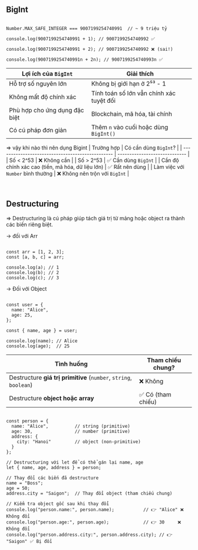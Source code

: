 ## BigInt


<pre><code class="language-ngôn_ngữ">
Number.MAX_SAFE_INTEGER === 9007199254740991  // ~ 9 triệu tỷ

console.log(9007199254740991 + 1); // 9007199254740992 ✅

console.log(9007199254740991 + 2); // 9007199254740992 ❌ (sai!)

console.log(9007199254740991n + 2n); // 9007199254740993n ✅
</code></pre>





| Lợi ích của `BigInt`          | Giải thích                               |
| ----------------------------- | ---------------------------------------- |
| Hỗ trợ số nguyên lớn          | Không bị giới hạn ở 2⁵³ - 1              |
| Không mất độ chính xác        | Tính toán số lớn vẫn chính xác tuyệt đối |
| Phù hợp cho ứng dụng đặc biệt | Blockchain, mã hóa, tài chính            |
| Có cú pháp đơn giản           | Thêm `n` vào cuối hoặc dùng `BigInt()`   |


=> vậy khi nào thì nên dụng Bigint
| Trường hợp                                       | Có cần dùng `BigInt`?         |
| ------------------------------------------------ | ----------------------------- |
| Số < 2^53                                        | ❌ Không cần                   |
| Số > 2^53                                        | ✅ Cần dùng `BigInt`           |
| Cần độ chính xác cao (tiền, mã hóa, dữ liệu lớn) | ✅ Rất nên dùng                |
| Làm việc với `Number` bình thường                | ❌ Không nên trộn với `BigInt` |


<br>



## Destructuring

=> Destructuring là cú pháp giúp tách giá trị từ mảng hoặc object ra thành các biến riêng biệt.

-> đối với Arr
<pre><code class="language-ngôn_ngữ">
const arr = [1, 2, 3];
const [a, b, c] = arr;

console.log(a); // 1
console.log(b); // 2
console.log(c); // 3
</code></pre>



-> Đối với Object
<pre><code class="language-ngôn_ngữ">
const user = {
  name: "Alice",
  age: 25,
};

const { name, age } = user;

console.log(name); // Alice
console.log(age);  // 25
</code></pre>



| Tình huống                                                        | Tham chiếu chung? |
| ----------------------------------------------------------------- | ----------------- |
| Destructure **giá trị primitive** (`number`, `string`, `boolean`) | ❌ Không           |
| Destructure **object hoặc array**                                 | ✅ Có (tham chiếu) |


<pre><code class="language-ngôn_ngữ">
const person = {
  name: "Alice",          // string (primitive)
  age: 30,                // number (primitive)
  address: {
    city: "Hanoi"         // object (non-primitive)
  }
};

// Destructuring với let để có thể gán lại name, age
let { name, age, address } = person;

// Thay đổi các biến đã destructure
name = "Boss"; 
age = 50;
address.city = "Saigon";  // Thay đổi object (tham chiếu chung)

// Kiểm tra object gốc sau khi thay đổi
console.log("person.name:", person.name);           // 👉 "Alice" ❌ Không đổi
console.log("person.age:", person.age);             // 👉 30     ❌ Không đổi
console.log("person.address.city:", person.address.city); // 👉 "Saigon" ✅ Bị đổi
</code></pre>

